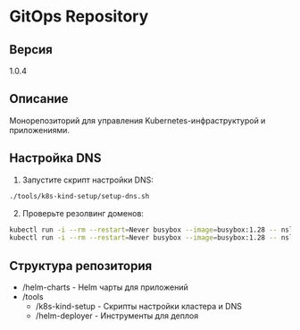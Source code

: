 # GitOps Repository

## Версия
1.0.4

## Описание
Монорепозиторий для управления Kubernetes-инфраструктурой и приложениями.

## Настройка DNS
1. Запустите скрипт настройки DNS:
```bash
./tools/k8s-kind-setup/setup-dns.sh
```

2. Проверьте резолвинг доменов:
```bash
kubectl run -i --rm --restart=Never busybox --image=busybox:1.28 -- nslookup webui.prod.local
kubectl run -i --rm --restart=Never busybox --image=busybox:1.28 -- nslookup ollama.prod.local
```

## Структура репозитория
- /helm-charts - Helm чарты для приложений
- /tools
    - /k8s-kind-setup - Скрипты настройки кластера и DNS
    - /helm-deployer - Инструменты для деплоя

